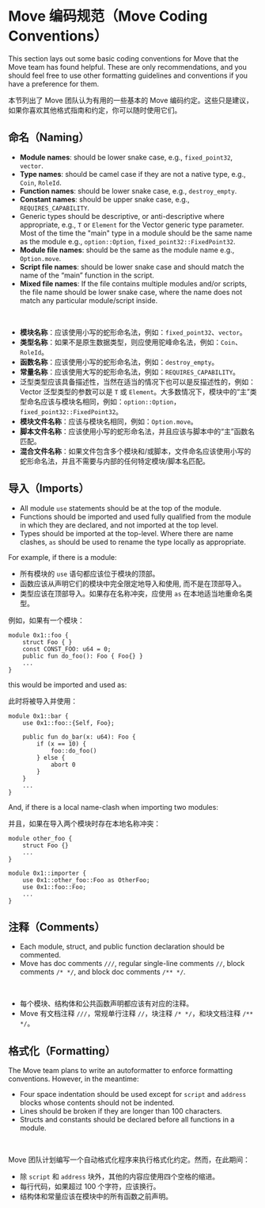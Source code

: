 # Move 编码规范（Move Coding Conventions）

This section lays out some basic coding conventions for Move that the Move team has found helpful. These are only recommendations, and you should feel free to use other formatting guidelines and conventions if you have a preference for them.

本节列出了 Move 团队认为有用的一些基本的 Move 编码约定。这些只是建议，如果你喜欢其他格式指南和约定，你可以随时使用它们。

## 命名（Naming）

- **Module names**: should be lower snake case, e.g., `fixed_point32`, `vector`.
- **Type names**: should be camel case if they are not a native type, e.g., `Coin`, `RoleId`.
- **Function names**: should be lower snake case, e.g., `destroy_empty`.
- **Constant names**: should be upper snake case, e.g., `REQUIRES_CAPABILITY`.
- Generic types should be descriptive, or anti-descriptive where appropriate, e.g., `T` or `Element` for the Vector generic type parameter. Most of the time the "main" type in a module should be the same name as the module e.g., `option::Option`, `fixed_point32::FixedPoint32`.
- **Module file names**: should be the same as the module name e.g., `Option.move`.
- **Script file names**: should be lower snake case and should match the name of the “main” function in the script.
- **Mixed file names**: If the file contains multiple modules and/or scripts, the file name should be lower snake case, where the name does not match any particular module/script inside.

<br />

- **模块名称**：应该使用小写的蛇形命名法，例如：`fixed_point32`、`vector`。
- **类型名称**：如果不是原生数据类型，则应使用驼峰命名法，例如：`Coin`、`RoleId`。
- **函数名称**：应该使用小写的蛇形命名法，例如：`destroy_empty`。
- **常量名称**：应该使用大写的蛇形命名法，例如：`REQUIRES_CAPABILITY`。
- 泛型类型应该具备描述性，当然在适当的情况下也可以是反描述性的，例如：Vector 泛型类型的参数可以是 `T` 或 `Element`。大多数情况下，模块中的“主”类型命名应该与模块名相同，例如：`option::Option`，`fixed_point32::FixedPoint32`。
- **模块文件名称**：应该与模块名相同，例如：`Option.move`。
- **脚本文件名称**：应该使用小写的蛇形命名法，并且应该与脚本中的“主”函数名匹配。
- **混合文件名称**：如果文件包含多个模块和/或脚本，文件命名应该使用小写的蛇形命名法，并且不需要与内部的任何特定模块/脚本名匹配。

## 导入（Imports）

- All module `use` statements should be at the top of the module.
- Functions should be imported and used fully qualified from the module in which they are declared, and not imported at the top level.
- Types should be imported at the top-level. Where there are name clashes, `as` should be used to rename the type locally as appropriate.

For example, if there is a module:

- 所有模块的 `use` 语句都应该位于模块的顶部。
- 函数应该从声明它们的模块中完全限定地导入和使用, 而不是在顶部导入。
- 类型应该在顶部导入。如果存在名称冲突，应使用 `as` 在本地适当地重命名类型。

例如，如果有一个模块：

```move
module 0x1::foo {
    struct Foo { }
    const CONST_FOO: u64 = 0;
    public fun do_foo(): Foo { Foo{} }
    ...
}
```

this would be imported and used as:

此时将被导入并使用：

```move
module 0x1::bar {
    use 0x1::foo::{Self, Foo};

    public fun do_bar(x: u64): Foo {
        if (x == 10) {
            foo::do_foo()
        } else {
            abort 0
        }
    }
    ...
}
```

And, if there is a local name-clash when importing two modules:

并且，如果在导入两个模块时存在本地名称冲突：

```move
module other_foo {
    struct Foo {}
    ...
}

module 0x1::importer {
    use 0x1::other_foo::Foo as OtherFoo;
    use 0x1::foo::Foo;
    ...
}
```

## 注释（Comments）

- Each module, struct, and public function declaration should be commented.
- Move has doc comments `///`, regular single-line comments `//`, block comments `/* */`, and block doc comments `/** */`.

<br />

- 每个模块、结构体和公共函数声明都应该有对应的注释。
- Move 有文档注释 `///`，常规单行注释 `//`，块注释 `/* */`，和块文档注释 `/** */`。

## 格式化（Formatting）

The Move team plans to write an autoformatter to enforce formatting conventions. However, in the meantime:

- Four space indentation should be used except for `script` and `address` blocks whose contents should not be indented.
- Lines should be broken if they are longer than 100 characters.
- Structs and constants should be declared before all functions in a module.

<br />

Move 团队计划编写一个自动格式化程序来执行格式化约定。然而，在此期间：

- 除 `script` 和 `address` 块外，其他的内容应使用四个空格的缩进。
- 每行代码，如果超过 100 个字符，应该换行。
- 结构体和常量应该在模块中的所有函数之前声明。
